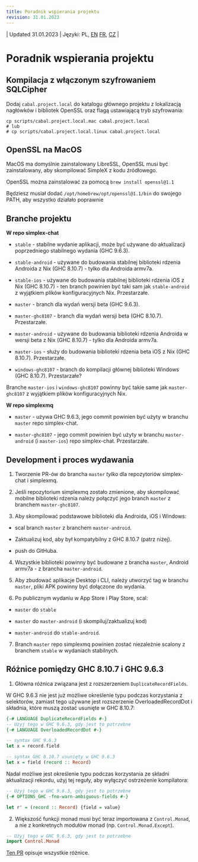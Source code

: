 ```yaml
---
title: Poradnik wspierania projektu
revision: 31.01.2023
---
```


| Updated 31.01.2023 | Języki: PL, [EN](/docs/CONTRIBUTING.md) [FR](/docs/lang/fr/CONTRIBUTING.md), [CZ](/docs/lang/cs/CONTRIBUTING.md) |

# Poradnik wspierania projektu

## Kompilacja z włączonym szyfrowaniem SQLCipher

Dodaj `cabal.project.local` do katalogu głównego projektu z lokalizacją nagłówków i bibliotek OpenSSL oraz flagą ustawiającą tryb szyfrowania:

```
cp scripts/cabal.project.local.mac cabal.project.local
# lub
# cp scripts/cabal.project.local.linux cabal.project.local
```

## OpenSSL na MacOS

MacOS ma domyślnie zainstalowany LibreSSL, OpenSSL musi być zainstalowany, aby skompilować SimpleX z kodu źródłowego.

OpenSSL można zainstalować za pomocą `brew install openssl@1.1`

Będziesz musiał dodać `/opt/homebrew/opt/openssl@1.1/bin` do swojego PATH, aby wszystko działało poprawnie


## Branche projektu

**W repo simplex-chat**


- `stable` - stabilne wydanie aplikacji, może być używane do aktualizacji poprzedniego stabilnego wydania (GHC 9.6.3).

- `stable-android` - używane do budowania stabilnej biblioteki rdzenia Androida z Nix (GHC 8.10.7) - tylko dla Androida armv7a.

- `stable-ios` - używane do budowania stabilnej biblioteki rdzenia iOS z Nix (GHC 8.10.7) - ten branch powinien być taki sam jak `stable-android` z wyjątkiem plików konfiguracyjnych Nix. Przestarzałe.

- `master` - branch dla wydań wersji beta (GHC 9.6.3).

- `master-ghc8107` - branch dla wydań wersji beta (GHC 8.10.7). Przestarzałe.

- `master-android` - używane do budowania biblioteki rdzenia Androida w wersji beta z Nix (GHC 8.10.7) - tylko dla Androida armv7a.

- `master-ios` - służy do budowania biblioteki rdzenia beta iOS z Nix (GHC 8.10.7). Przestarzałe.

- `windows-ghc8107` - branch do kompilacji głównej biblioteki Windows (GHC 8.10.7). Przestarzałe?

Branche `master-ios` i `windows-ghc8107` powinny być takie same jak `master-ghc8107` z wyjątkiem plików konfiguracyjnych Nix.

**W repo simplexmq**

- `master` - używa GHC 9.6.3, jego commit powinien być użyty w branchu `master` repo simplex-chat.

- `master-ghc8107` - jego commit powinien być użyty w branchu `master-android` (i `master-ios`) repo simplex-chat. Przestarzałe.

## Development i proces wydawania

1. Tworzenie PR-ów do brancha `master` _tylko_ dla repozytoriów simplex-chat i simplexmq.

2. Jeśli repozytorium simplexmq zostało zmienione, aby skompilować mobilne biblioteki rdzenia należy połączyć jego branch `master` z branchem `master-ghc8107`.

3. Aby skompilować podstawowe biblioteki dla Androida, iOS i Windows:

- scal branch `master` z branchem `master-android`.

- Zaktualizuj kod, aby był kompatybilny z GHC 8.10.7 (patrz niżej).

- push do GitHuba.

4. Wszystkie biblioteki powinny być budowane z brancha `master`, Android armv7a - z brancha `master-android`.

5. Aby zbudować aplikacje Desktop i CLI, należy utworzyć tag w branchu `master`, pliki APK powinny być dołączone do wydania.

6. Po publicznym wydaniu w App Store i Play Store, scal:

- `master` do `stable`

- `master` do `master-android` (i skompiluj/zaktualizuj kod)

- `master-android` do `stable-android`.

7. Branch `master` repo simplexmq powinien zostać niezależnie scalony z branchem `stable` w wydaniach stabilnych.


## Różnice pomiędzy GHC 8.10.7 i GHC 9.6.3

1. Główna różnica związana jest z rozszerzeniem `DuplicateRecordFields`.

W GHC 9.6.3 nie jest już możliwe określenie typu podczas korzystania z selektorów, zamiast tego używane jest rozszerzenie OverloadedRecordDot i składnia, które muszą zostać usunięte w GHC 8.10.7:

```haskell
{-# LANGUAGE DuplicateRecordFields #-}
-- Użyj tego w GHC 9.6.3, gdy jest to potrzebne
{-# LANGUAGE OverloadedRecordDot #-}

-- syntax GHC 9.6.3
let x = record.field

-- syntax GHC 8.10.7 usunięty w GHC 9.6.3
let x = field (record :: Record)
```

Nadal możliwe jest określenie typu podczas korzystania ze składni aktualizacji rekordu, użyj tej reguły, aby wyłączyć ostrzeżenie kompilatora:

```haskell
-- Użyj tego w GHC 9.6.3, gdy jest to potrzebne
{-# OPTIONS_GHC -fno-warn-ambiguous-fields #-}

let r' = (record :: Record) {field = value}
```

2. Większość funkcji monad musi być teraz importowana z `Control.Monad`, a nie z konkretnych modułów monad (np. `Control.Monad.Except`).

```haskell
-- Użyj tego w GHC 9.6.3, gdy jest to potrzebne
import Control.Monad
```

[Ten PR](https://github.com/simplex-chat/simplex-chat/pull/2975/files) opisuje wszystkie różnice.
